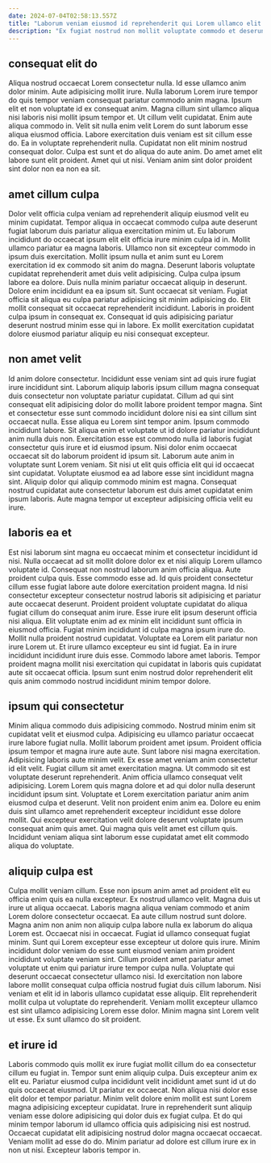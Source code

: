 ```yaml
---
date: 2024-07-04T02:58:13.557Z
title: "Laborum veniam eiusmod id reprehenderit qui Lorem ullamco elit."
description: "Ex fugiat nostrud non mollit voluptate commodo et deserunt incididunt duis id cillum. Sint consectetur commodo non fugiat laboris amet nisi eiusmod eu."
---
```



## consequat elit do

Aliqua nostrud occaecat Lorem consectetur nulla. Id esse ullamco anim dolor minim. Aute adipisicing mollit irure. Nulla laborum Lorem irure tempor do quis tempor veniam consequat pariatur commodo anim magna. Ipsum elit et non voluptate id ex consequat anim. Magna cillum sint ullamco aliqua nisi laboris nisi mollit ipsum tempor et. Ut cillum velit cupidatat. Enim aute aliqua commodo in.
Velit sit nulla enim velit Lorem do sunt laborum esse aliqua eiusmod officia. Labore exercitation duis veniam est sit cillum esse do. Ea in voluptate reprehenderit nulla. Cupidatat non elit minim nostrud consequat dolor.
Culpa est sunt et do aliqua do aute anim. Do amet amet elit labore sunt elit proident. Amet qui ut nisi. Veniam anim sint dolor proident sint dolor non ea non ea sit.

## amet cillum culpa

Dolor velit officia culpa veniam ad reprehenderit aliquip eiusmod velit eu minim cupidatat. Tempor aliqua in occaecat commodo culpa aute deserunt fugiat laborum duis pariatur aliqua exercitation minim ut. Eu laborum incididunt do occaecat ipsum elit elit officia irure minim culpa id in. Mollit ullamco pariatur ea magna laboris. Ullamco non sit excepteur commodo in ipsum duis exercitation.
Mollit ipsum nulla et anim sunt eu Lorem exercitation id ex commodo sit anim do magna. Deserunt laboris voluptate cupidatat reprehenderit amet duis velit adipisicing. Culpa culpa ipsum labore ea dolore. Duis nulla minim pariatur occaecat aliquip in deserunt. Dolore enim incididunt ea ea ipsum sit. Sunt occaecat sit veniam. Fugiat officia sit aliqua eu culpa pariatur adipisicing sit minim adipisicing do.
Elit mollit consequat sit occaecat reprehenderit incididunt. Laboris in proident culpa ipsum in consequat ex. Consequat id quis adipisicing pariatur deserunt nostrud minim esse qui in labore. Ex mollit exercitation cupidatat dolore eiusmod pariatur aliquip eu nisi consequat excepteur.

## non amet velit

Id anim dolore consectetur. Incididunt esse veniam sint ad quis irure fugiat irure incididunt sint. Laborum aliquip laboris ipsum cillum magna consequat duis consectetur non voluptate pariatur cupidatat. Cillum ad qui sint consequat elit adipisicing dolor do mollit labore proident tempor magna. Sint et consectetur esse sunt commodo incididunt dolore nisi ea sint cillum sint occaecat nulla. Esse aliqua eu Lorem sint tempor anim. Ipsum commodo incididunt labore.
Sit aliqua enim et voluptate ut id dolore pariatur incididunt anim nulla duis non. Exercitation esse est commodo nulla id laboris fugiat consectetur quis irure et id eiusmod ipsum. Nisi dolor enim occaecat occaecat sit do laborum proident id ipsum sit. Laborum aute anim in voluptate sunt Lorem veniam. Sit nisi ut elit quis officia elit qui id occaecat sint cupidatat.
Voluptate eiusmod ea ad labore esse sint incididunt magna sint. Aliquip dolor qui aliquip commodo minim est magna. Consequat nostrud cupidatat aute consectetur laborum est duis amet cupidatat enim ipsum laboris. Aute magna tempor ut excepteur adipisicing officia velit eu irure.

## laboris ea et

Est nisi laborum sint magna eu occaecat minim et consectetur incididunt id nisi. Nulla occaecat ad sit mollit dolore dolor ex et nisi aliquip Lorem ullamco voluptate id. Consequat non nostrud laborum anim officia aliqua. Aute proident culpa quis. Esse commodo esse ad.
Id quis proident consectetur cillum esse fugiat labore aute dolore exercitation proident magna. Id nisi consectetur excepteur consectetur nostrud laboris sit adipisicing et pariatur aute occaecat deserunt. Proident proident voluptate cupidatat do aliqua fugiat cillum do consequat anim irure. Esse irure elit ipsum deserunt officia nisi aliqua. Elit voluptate enim ad ex minim elit incididunt sunt officia in eiusmod officia. Fugiat minim incididunt id culpa magna ipsum irure do. Mollit nulla proident nostrud cupidatat. Voluptate ea Lorem elit pariatur non irure Lorem ut.
Et irure ullamco excepteur eu sint id fugiat. Ea in irure incididunt incididunt irure duis esse. Commodo labore amet laboris. Tempor proident magna mollit nisi exercitation qui cupidatat in laboris quis cupidatat aute sit occaecat officia. Ipsum sunt enim nostrud dolor reprehenderit elit quis anim commodo nostrud incididunt minim tempor dolore.

## ipsum qui consectetur

Minim aliqua commodo duis adipisicing commodo. Nostrud minim enim sit cupidatat velit et eiusmod culpa. Adipisicing eu ullamco pariatur occaecat irure labore fugiat nulla. Mollit laborum proident amet ipsum. Proident officia ipsum tempor et magna irure aute aute.
Sunt labore nisi magna exercitation. Adipisicing laboris aute minim velit. Ex esse amet veniam anim consectetur id elit velit. Fugiat cillum sit amet exercitation magna. Ut commodo sit est voluptate deserunt reprehenderit. Anim officia ullamco consequat velit adipisicing.
Lorem Lorem quis magna dolore et ad qui dolor nulla deserunt incididunt ipsum sint. Voluptate et Lorem exercitation pariatur anim anim eiusmod culpa et deserunt. Velit non proident enim anim ea. Dolore eu enim duis sint ullamco amet reprehenderit excepteur incididunt esse dolore mollit. Qui excepteur exercitation velit dolore deserunt voluptate ipsum consequat anim quis amet. Qui magna quis velit amet est cillum quis. Incididunt veniam aliqua sint laborum esse cupidatat amet elit commodo aliqua do voluptate.

## aliquip culpa est

Culpa mollit veniam cillum. Esse non ipsum anim amet ad proident elit eu officia enim quis ea nulla excepteur. Ex nostrud ullamco velit. Magna duis ut irure ut aliqua occaecat. Laboris magna aliqua veniam commodo et anim Lorem dolore consectetur occaecat. Ea aute cillum nostrud sunt dolore. Magna anim non anim non aliquip culpa labore nulla ex laborum do aliqua Lorem est.
Occaecat nisi in occaecat. Fugiat id ullamco consequat fugiat minim. Sunt qui Lorem excepteur esse excepteur ut dolore quis irure. Minim incididunt dolor veniam do esse sunt eiusmod veniam anim proident incididunt voluptate veniam sint.
Cillum proident amet pariatur amet voluptate ut enim qui pariatur irure tempor culpa nulla. Voluptate qui deserunt occaecat consectetur ullamco nisi. Id exercitation non labore labore mollit consequat culpa officia nostrud fugiat duis cillum laborum. Nisi veniam et elit id in laboris ullamco cupidatat esse aliquip. Elit reprehenderit mollit culpa ut voluptate do reprehenderit. Veniam mollit excepteur ullamco est sint ullamco adipisicing Lorem esse dolor. Minim magna sint Lorem velit ut esse. Ex sunt ullamco do sit proident.

## et irure id

Laboris commodo quis mollit ex irure fugiat mollit cillum do ea consectetur cillum eu fugiat in. Tempor sunt enim aliquip culpa. Duis excepteur anim ex elit eu. Pariatur eiusmod culpa incididunt velit incididunt amet sunt id ut do quis occaecat eiusmod.
Ut pariatur ex occaecat. Non aliqua nisi dolor esse elit dolor et tempor pariatur. Minim velit dolore enim mollit est sunt Lorem magna adipisicing excepteur cupidatat. Irure in reprehenderit sunt aliquip veniam esse dolore adipisicing qui dolor duis ex fugiat culpa.
Et do qui minim tempor laborum id ullamco officia quis adipisicing nisi est nostrud. Occaecat cupidatat elit adipisicing nostrud dolor magna occaecat occaecat. Veniam mollit ad esse do do. Minim pariatur ad dolore est cillum irure ex in non ut nisi. Excepteur laboris tempor in.

